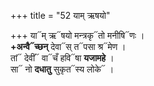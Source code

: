 +++
title = "52 याम् ऋषयो"

+++
या᳓म् ऋ᳓षयो मन्त्रकृ᳓तो मनीषि᳓णः ।  
**+अन्वै᳓च्छन्** देवा᳓स् त᳓पसा श्र᳓मेण ।  
तां᳓ देवीं᳓ वा᳓चँ हवि᳓षा **यजामहे** ।  
सा᳓ नो **दधातु** सुकृत᳓स्य लोके᳓ ।